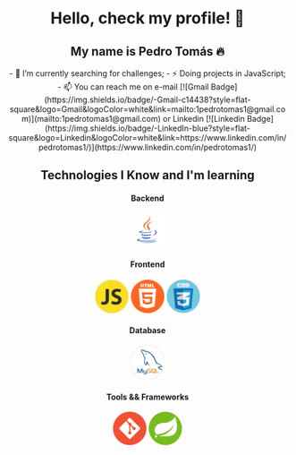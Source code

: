 <p align="center">
  <h1 align="center">  Hello, check my profile! 👋</h1>
  <h2 align="center">  My name is Pedro Tomás 🔥</h2> 
</p>

<div align="center">
- 🔭 I’m currently searching for challenges;
- ⚡ Doing projects in JavaScript;
- 📫 You can reach me on e-mail [![Gmail Badge](https://img.shields.io/badge/-Gmail-c14438?style=flat-square&logo=Gmail&logoColor=white&link=mailto:1pedrotomas1@gmail.com)](mailto:1pedrotomas1@gmail.com) or Linkedin [![Linkedin Badge](https://img.shields.io/badge/-LinkedIn-blue?style=flat-square&logo=Linkedin&logoColor=white&link=https://www.linkedin.com/in/pedrotomas1/)](https://www.linkedin.com/in/pedrotomas1/)
</div>

<div align="center">

  <h2>Technologies I Know and I'm learning</h2>
  <h4> Backend</h4>
  <p>
    <img src=https://github.com/pedrotomas1/pedrotomas1/blob/master/icons/java.png alt="java" width="60px" height="60px"/>
  </p>

  <h4>Frontend</h4>

  <p>
    <img src=https://github.com/pedrotomas1/pedrotomas1/blob/master/icons/javascript.png alt="javascript" width="60px" height="60px"/>
    <img src=https://github.com/pedrotomas1/pedrotomas1/blob/master/icons/html5.png alt="html5" width="60px" height="60px"/>
    <img src=https://github.com/pedrotomas1/pedrotomas1/blob/master/icons/css.png alt="css" width="60px" height="60px"/>
  </p>


  <h4>Database</h4>
  <p>
    <img src=https://github.com/pedrotomas1/pedrotomas1/blob/master/icons/mysql.png alt="mysql" width="60px" height="60px"/>
  </p>

  <h4> Tools && Frameworks </h4>
  <p>
    <img src=https://github.com/pedrotomas1/pedrotomas1/blob/master/icons/git.png alt="git" width="60px" height="60px"/>
    <img src=https://github.com/pedrotomas1/pedrotomas1/blob/master/icons/spring.png alt="spring" width="60px" height="60px"/>
  </p>

</div>